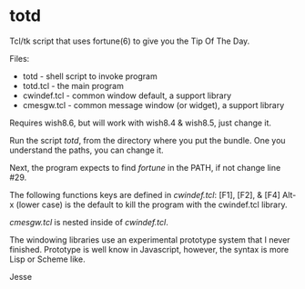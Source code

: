 # totd
Tcl/tk script that uses fortune(6) to give you the Tip Of The Day.

Files:
* totd - shell script to invoke program
* totd.tcl - the main program
* cwindef.tcl - common window default, a support library
* cmesgw.tcl  - common message window (or widget), a support library

Requires wish8.6, but will work with wish8.4 & wish8.5, just change it.

Run the script *totd*, from the directory where you put the bundle.
One you understand the paths, you can change it.

Next, the program expects to find *fortune* in the PATH, if not change line #29.

The following functions keys are defined in *cwindef.tcl*: [F1], [F2], & [F4]
Alt-x (lower case) is the default to kill the program with the cwindef.tcl library.

*cmesgw.tcl* is nested inside of *cwindef.tcl*.

The windowing libraries use an experimental prototype system that I never finished.
Prototype is well know in Javascript, however, the syntax is more Lisp or Scheme like.

Jesse